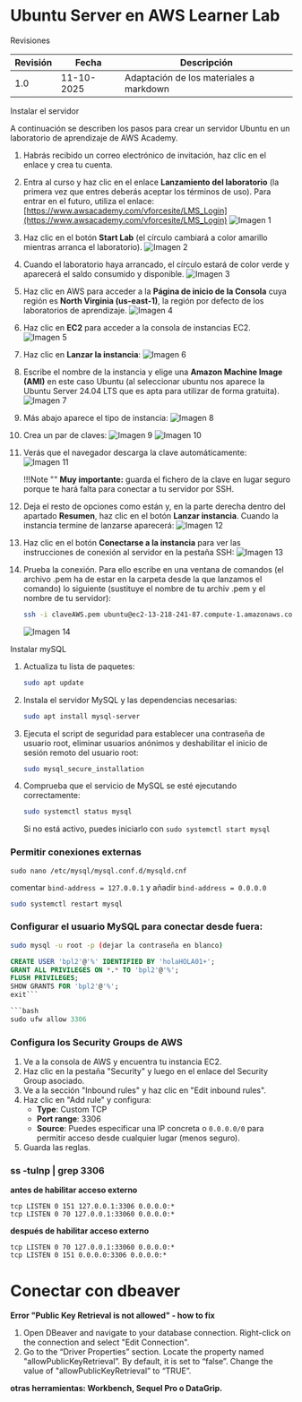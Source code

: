# Ubuntu Server en AWS Learner Lab

<span class="mi_h3">Revisiones</span>

|Revisión | Fecha| Descripción|
|---------|------|-------------|
|1.0 | 11-10-2025 | Adaptación de los materiales a markdown|


<span class="mi_h3">Instalar el servidor</span>

A continuación se describen los pasos para crear un servidor Ubuntu en un laboratorio de aprendizaje de AWS Academy.

1. Habrás recibido un correo electrónico de invitación, haz clic en el enlace y crea tu cuenta.

2. Entra al curso y haz clic en el enlace **Lanzamiento del laboratorio** (la primera vez que entres deberás aceptar los términos de uso). Para entrar en el futuro, utiliza el enlace: [https://www.awsacademy.com/vforcesite/LMS_Login](https://www.awsacademy.com/vforcesite/LMS_Login)
    ![Imagen 1](img/AWS/imagen_001.jpg)
    
3. Haz clic en el botón **Start Lab** (el círculo cambiará a color amarillo mientras arranca el laboratorio).
    ![Imagen 2](img/AWS/imagen_002.jpg)

4. Cuando el laboratorio haya arrancado, el círculo estará de color verde y aparecerá el saldo consumido y disponible.
    ![Imagen 3](img/AWS/imagen_003.jpg)

5. Haz clic en AWS para acceder a la **Página de inicio de la Consola** cuya región es **North Virginia (us-east-1)**, la región por defecto de los laboratorios de aprendizaje.
    ![Imagen 4](img/AWS/imagen_004.jpg)

6. Haz clic en **EC2** para acceder a la consola de instancias EC2.
    ![Imagen 5](img/AWS/imagen_005.jpg)

7. Haz clic en **Lanzar la instancia**:
    ![Imagen 6](img/AWS/imagen_006.jpg)

8. Escribe el nombre de la instancia y elige una **Amazon Machine Image (AMI)** en este caso Ubuntu (al seleccionar ubuntu nos aparece la Ubuntu Server 24.04 LTS que es apta para utilizar de forma gratuita).
    ![Imagen 7](img/AWS/imagen_007.jpg)

9. Más abajo aparece el tipo de instancia:
    ![Imagen 8](img/AWS/imagen_008.jpg)

10. Crea un par de claves:
    ![Imagen 9](img/AWS/imagen_009.jpg)
    ![Imagen 10](img/AWS/imagen_010.jpg)

11. Verás que el navegador descarga la clave automáticamente:
    ![Imagen 11](img/AWS/imagen_011.jpg)

    !!!Note ""
        **Muy importante:** guarda el fichero de la clave en lugar seguro porque te hará falta para conectar a tu servidor por SSH.


12. Deja el resto de opciones como están y, en la parte derecha dentro del apartado **Resumen**, haz clic en el botón **Lanzar instancia**. Cuando la instancia termine de lanzarse aparecerá:
    ![Imagen 12](img/AWS/imagen_012.jpg)

13. Haz clic en el botón **Conectarse a la instancia** para ver las instrucciones de conexión al servidor en la pestaña SSH:
    ![Imagen 13](img/AWS/imagen_013.jpg)

14. Prueba la conexión. Para ello escribe en una ventana de comandos (el archivo .pem ha de estar en la carpeta desde la que lanzamos el comando) lo siguiente (sustituye el nombre de tu archiv .pem y el nombre de tu servidor):

    ```bash
    ssh -i claveAWS.pem ubuntu@ec2-13-218-241-87.compute-1.amazonaws.com
    ```

    ![Imagen 14](img/AWS/imagen_014.jpg)



<span class="mi_h3">Instalar mySQL</span>


1.  Actualiza tu lista de paquetes:
    ```bash
    sudo apt update
    ```
2.  Instala el servidor MySQL y las dependencias necesarias:
    ```bash
    sudo apt install mysql-server
    ```
3.  Ejecuta el script de seguridad para establecer una contraseña de usuario root, eliminar usuarios anónimos y deshabilitar el inicio de sesión remoto del usuario root:
    ```bash
    sudo mysql_secure_installation
    ```
4.  Comprueba que el servicio de MySQL se esté ejecutando correctamente:
    ```bash
    sudo systemctl status mysql
    ```
    Si no está activo, puedes iniciarlo con `sudo systemctl start mysql`

### Permitir conexiones externas
`sudo nano /etc/mysql/mysql.conf.d/mysqld.cnf`

comentar `bind-address = 127.0.0.1`
y añadir `bind-address = 0.0.0.0`

```bash
sudo systemctl restart mysql
```

### Configurar el usuario MySQL para conectar desde fuera:
```bash
sudo mysql -u root -p (dejar la contraseña en blanco)
```

```sql
CREATE USER 'bpl2'@'%' IDENTIFIED BY 'holaHOLA01+';
GRANT ALL PRIVILEGES ON *.* TO 'bpl2'@'%';
FLUSH PRIVILEGES;
SHOW GRANTS FOR 'bpl2'@'%';
exit```

```bash
sudo ufw allow 3306
```

### Configura los Security Groups de AWS

1.  Ve a la consola de AWS y encuentra tu instancia EC2.
2.  Haz clic en la pestaña "Security" y luego en el enlace del Security Group asociado.
3.  Ve a la sección "Inbound rules" y haz clic en "Edit inbound rules".
4.  Haz clic en "Add rule" y configura:
    *   **Type**: Custom TCP
    *   **Port range**: 3306
    *   **Source**: Puedes especificar una IP concreta o `0.0.0.0/0` para permitir acceso desde cualquier lugar (menos seguro).
5.  Guarda las reglas.

### ss -tulnp | grep 3306

**antes de habilitar acceso externo**
```
tcp LISTEN 0 151 127.0.0.1:3306 0.0.0.0:*
tcp LISTEN 0 70 127.0.0.1:33060 0.0.0.0:*
```

**después de habilitar acceso externo**
```
tcp LISTEN 0 70 127.0.0.1:33060 0.0.0.0:*
tcp LISTEN 0 151 0.0.0.0:3306 0.0.0.0:*
```

# Conectar con dbeaver

**Error "Public Key Retrieval is not allowed" - how to fix**

1.  Open DBeaver and navigate to your database connection. Right-click on the connection and select "Edit Connection".
2.  Go to the “Driver Properties” section. Locate the property named "allowPublicKeyRetrieval”. By default, it is set to “false”. Change the value of "allowPublicKeyRetrieval” to “TRUE”.

**otras herramientas: Workbench, Sequel Pro o DataGrip.**


